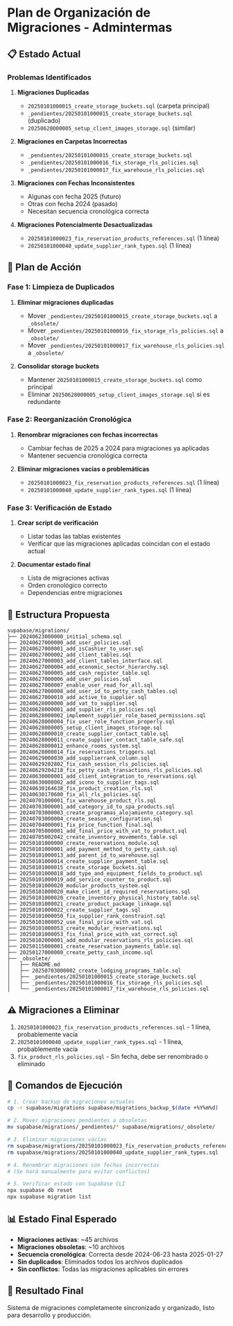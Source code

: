 # Plan de Organización de Migraciones - Admintermas

## 📋 Estado Actual

### Problemas Identificados

1. **Migraciones Duplicadas**
   - `20250101000015_create_storage_buckets.sql` (carpeta principal)
   - `_pendientes/20250101000015_create_storage_buckets.sql` (duplicado)
   - `20250628000005_setup_client_images_storage.sql` (similar)

2. **Migraciones en Carpetas Incorrectas**
   - `_pendientes/20250101000015_create_storage_buckets.sql`
   - `_pendientes/20250101000016_fix_storage_rls_policies.sql`
   - `_pendientes/20250101000017_fix_warehouse_rls_policies.sql`

3. **Migraciones con Fechas Inconsistentes**
   - Algunas con fecha 2025 (futuro)
   - Otras con fecha 2024 (pasado)
   - Necesitan secuencia cronológica correcta

4. **Migraciones Potencialmente Desactualizadas**
   - `20250101000023_fix_reservation_products_references.sql` (1 línea)
   - `20250101000040_update_supplier_rank_types.sql` (1 línea)

## 🎯 Plan de Acción

### Fase 1: Limpieza de Duplicados

1. **Eliminar migraciones duplicadas**
   - Mover `_pendientes/20250101000015_create_storage_buckets.sql` a `_obsolete/`
   - Mover `_pendientes/20250101000016_fix_storage_rls_policies.sql` a `_obsolete/`
   - Mover `_pendientes/20250101000017_fix_warehouse_rls_policies.sql` a `_obsolete/`

2. **Consolidar storage buckets**
   - Mantener `20250101000015_create_storage_buckets.sql` como principal
   - Eliminar `20250628000005_setup_client_images_storage.sql` si es redundante

### Fase 2: Reorganización Cronológica

1. **Renombrar migraciones con fechas incorrectas**
   - Cambiar fechas de 2025 a 2024 para migraciones ya aplicadas
   - Mantener secuencia cronológica correcta

2. **Eliminar migraciones vacías o problemáticas**
   - `20250101000023_fix_reservation_products_references.sql` (1 línea)
   - `20250101000040_update_supplier_rank_types.sql` (1 línea)

### Fase 3: Verificación de Estado

1. **Crear script de verificación**
   - Listar todas las tablas existentes
   - Verificar que las migraciones aplicadas coincidan con el estado actual

2. **Documentar estado final**
   - Lista de migraciones activas
   - Orden cronológico correcto
   - Dependencias entre migraciones

## 📁 Estructura Propuesta

```
supabase/migrations/
├── 20240623000000_initial_schema.sql
├── 20240627000000_add_user_policies.sql
├── 20240627000001_add_isCashier_to_user.sql
├── 20240627000002_add_client_tables.sql
├── 20240627000003_add_client_tables_interface.sql
├── 20240627000004_add_economic_sector_hierarchy.sql
├── 20240627000005_add_cash_register_table.sql
├── 20240627000006_add_user_policies.sql
├── 20240627000007_enable_user_read_for_all.sql
├── 20240627000008_add_user_id_to_petty_cash_tables.sql
├── 20240627000010_add_active_to_supplier.sql
├── 20240628000000_add_vat_to_supplier.sql
├── 20240628000001_add_supplier_rls_policies.sql
├── 20240628000002_implement_supplier_role_based_permissions.sql
├── 20240628000004_fix_user_role_function_properly.sql
├── 20240628000005_setup_client_images_storage.sql
├── 20240628000010_create_supplier_contact_table.sql
├── 20240628000011_create_supplier_contact_table_safe.sql
├── 20240628000012_enhance_rooms_system.sql
├── 20240628000014_fix_reservations_triggers.sql
├── 20240629000030_add_supplierrank_column.sql
├── 20240629202802_fix_cash_session_rls_policies.sql
├── 20240629204218_fix_petty_cash_transactions_rls_policies.sql
├── 20240630000001_add_client_integration_to_reservations.sql
├── 20240630000002_add_icono_to_supplier_tags.sql
├── 20240630164638_fix_product_creation_rls.sql
├── 20240630170600_fix_all_rls_policies.sql
├── 20240701000001_fix_warehouse_product_rls.sql
├── 20240703000001_add_category_id_to_spa_products.sql
├── 20240703000003_create_programas_alojamiento_category.sql
├── 20240703000004_create_season_configuration.sql
├── 20240704000001_fix_price_function_final.sql
├── 20240705000001_add_final_price_with_vat_to_product.sql
├── 20240705002042_create_inventory_movements_table.sql
├── 20250101000000_create_reservations_module.sql
├── 20250101000001_add_payment_method_to_petty_cash.sql
├── 20250101000013_add_parent_id_to_warehouse.sql
├── 20250101000014_create_supplier_payment_table.sql
├── 20250101000015_create_storage_buckets.sql
├── 20250101000018_add_type_and_equipment_fields_to_product.sql
├── 20250101000019_add_service_counter_to_product.sql
├── 20250101000020_modular_products_system.sql
├── 20250101000020_make_client_id_required_reservations.sql
├── 20250101000020_create_inventory_physical_history_table.sql
├── 20250101000021_create_product_package_linkage.sql
├── 20250101000022_create_supplier_tags.sql
├── 20250101000050_fix_supplier_rank_constraint.sql
├── 20250101000052_use_final_price_with_vat.sql
├── 20250101000053_create_modular_reservations.sql
├── 20250101000053_fix_final_price_with_vat_correct.sql
├── 20250102000001_add_modular_reservations_rls_policies.sql
├── 20250115000001_create_reservation_payments_table.sql
├── 20250127000000_create_petty_cash_income.sql
├── _obsolete/
│   ├── README.md
│   ├── 20250703000002_create_lodging_programs_table.sql
│   ├── _pendientes/20250101000015_create_storage_buckets.sql
│   ├── _pendientes/20250101000016_fix_storage_rls_policies.sql
│   └── _pendientes/20250101000017_fix_warehouse_rls_policies.sql
```

## ⚠️ Migraciones a Eliminar

1. `20250101000023_fix_reservation_products_references.sql` - 1 línea, probablemente vacía
2. `20250101000040_update_supplier_rank_types.sql` - 1 línea, probablemente vacía
3. `fix_product_rls_policies.sql` - Sin fecha, debe ser renombrado o eliminado

## 🔧 Comandos de Ejecución

```bash
# 1. Crear backup de migraciones actuales
cp -r supabase/migrations supabase/migrations_backup_$(date +%Y%m%d)

# 2. Mover migraciones pendientes a obsoletas
mv supabase/migrations/_pendientes/* supabase/migrations/_obsolete/

# 3. Eliminar migraciones vacías
rm supabase/migrations/20250101000023_fix_reservation_products_references.sql
rm supabase/migrations/20250101000040_update_supplier_rank_types.sql

# 4. Renombrar migraciones con fechas incorrectas
# (Se hará manualmente para evitar conflictos)

# 5. Verificar estado con Supabase CLI
npx supabase db reset
npx supabase migration list
```

## 📊 Estado Final Esperado

- **Migraciones activas**: ~45 archivos
- **Migraciones obsoletas**: ~10 archivos
- **Secuencia cronológica**: Correcta desde 2024-06-23 hasta 2025-01-27
- **Sin duplicados**: Eliminados todos los archivos duplicados
- **Sin conflictos**: Todas las migraciones aplicables sin errores

## 🎯 Resultado Final

Sistema de migraciones completamente sincronizado y organizado, listo para desarrollo y producción. 